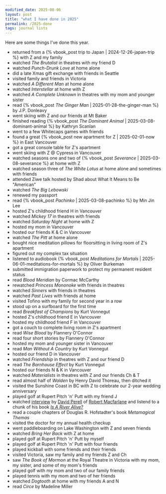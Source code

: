```yaml
---
modified_date: 2025-08-06
layout: post
title: "what I have done in 2025"
permalink: /2025-done
tags: journal lists
---
```


Here are some things I've done this year.
<!--more-->

- returned from a {% vbook_post trip to Japan | 2024-12-26-japan-trip %} with Z and my family
- watched _The Brutalist_ in theatres with my friend D
- watched _Punch-Drunk Love_ at home alone
- did a late Xmas gift exchange with friends in Seattle
- visited family and friends in Victoria
- watched _A Different Man_ at home alone
- watched _Interstellar_ at home with Z
- watched _A Complete Unknown_ in theatres with my mom and younger sister
- read {% vbook_post _The Ginger Man_ | 2025-01-28-the-ginger-man %} by J.P. Donleavy
- went skiing with Z and our friends at Mt Baker
- finished reading {% vbook_post _The Dominant Animal_ | 2025-03-08-dominant-animal %} by Kathryn Scanlan
- went to a few Whitecaps games with friends
- found a great {% vbook_post new apartment for Z | 2025-02-01-now %} in East Vancouver
- got a great console table for Z's apartment
- went skiing with Z @ Cypress in Vancouver
- watched seasons one and two of {% vbook_post _Severance_ | 2025-03-08-severance %} at home with Z
- watched season three of _The White Lotus_ at home alone and sometimes with friends
- attended Ziwe talk hosted by Shad about What It Means to Be "American"
- watched _The Big Lebowski_
- renewed my passport
- read {% vbook_post _Pachinko_ | 2025-03-08-pachinko %} by Min Jin Lee
- hosted Z's childhood friend H in Vancouver
- watched _Mickey 17_ in theatres with friends
- watched _Saturday Night_ at home with Z
- hosted my mom in Vancouver
- hosted our friends K & C in Vancouver
- watched _The Pitt_ at home alone
- bought nice meditation pillows for floorsitting in living room of Z's apartment
- figured out my complex tax situation
- listened to audiobook {% vbook_post _Meditations for Mortals_ | 2025-06-01-meditations-for-mortals %} by Oliver Burkeman
- submitted immigration paperwork to protect my permanent resident status
- read _Blood Meridian_ by Cormac McCarthy
- rewatched _Princess Mononoke_ with friends in theatres
- watched _Sinners_ with friends in theatres
- watched _Past Lives_ with friends at home
- visited Tofino with my family for second year in a row
- stood up on a surfboard for the first time
- read _Breakfast of Champions_ by Kurt Vonnegut
- hosted Z's childhood friend E in Vancouver
- hosted my childhood friend F in Vancouver
- got a couch to complete living room in Z's apartment
- read _Wise Blood_ by Flannery O'Connor
- read four short stories by Flannery O'Connor
- hosted my mom and younger sister in Vancouver
- read _Man Without A Country_ by Kurt Vonnegut
- hosted our friend D in Vancouver
- watched _Friendship_ in theatres with Z and our friend D
- read _The Barnhouse Effect_ by Kurt Vonnegut
- hosted our friends N & K in Vancouver
- watched _Materialists_ in theatres with Z and our friends Ch & T
- read almost half of _Walden_ by Henry David Thoreau, then ditched it
- visited the Sunshine Coast in BC with Z to celebrate our 2-year wedding anniversary
- played golf at Rupert Pitch 'n' Putt with my friend J
- watched [interview](https://youtu.be/rdsE9XqB2bI?si=-cnH1vpPN_nIHkU5) by [David Perell](https://perell.com/) of [Robert Macfarlane](https://en.wikipedia.org/wiki/Robert_Macfarlane_(writer)) and listend to a chunk of his book [_Is A River Alive?_](https://www.goodreads.com/book/show/218569826-is-a-river-alive)
- read a couple chapters of Douglas R. Hofstadter's book _Metamagical Themas_
- visited the doctor for my annual health checkup
- went paddleboarding on Lake Washington with Z and seven friends
- watched _Bring Her Back_ with Z at home
- played golf at Rupert Pitch 'n' Putt by myself
- played golf at Rupert Pitch 'n' Putt with four friends
- played kickball with some friends and their friends
- visited Victoria, saw my family and my friends Z and Ch
- saw _The Book of Mormon_ at the Royal Theatre in Victoria with my mom, my sister, and some of my mom's friends
- played golf with my mom and two of our family friends
- played tennis with my mom and two of her friends
- watched _Dogtooth_ at home with my friends A and N
- read _Circe_ by Madeline Miller
